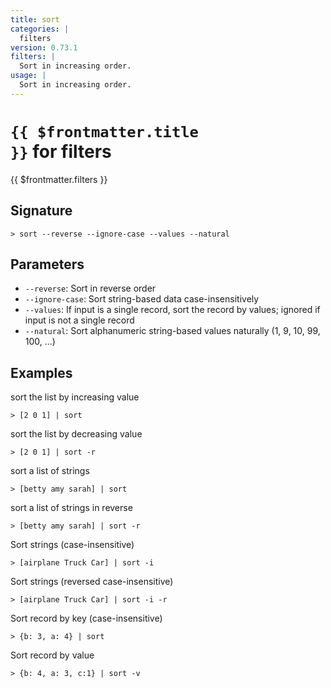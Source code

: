 ```yaml
---
title: sort
categories: |
  filters
version: 0.73.1
filters: |
  Sort in increasing order.
usage: |
  Sort in increasing order.
---
```


# <code>{{ $frontmatter.title }}</code> for filters

<div class='command-title'>{{ $frontmatter.filters }}</div>

## Signature

```> sort --reverse --ignore-case --values --natural```

## Parameters

 -  `--reverse`: Sort in reverse order
 -  `--ignore-case`: Sort string-based data case-insensitively
 -  `--values`: If input is a single record, sort the record by values; ignored if input is not a single record
 -  `--natural`: Sort alphanumeric string-based values naturally (1, 9, 10, 99, 100, ...)

## Examples

sort the list by increasing value
```shell
> [2 0 1] | sort
```

sort the list by decreasing value
```shell
> [2 0 1] | sort -r
```

sort a list of strings
```shell
> [betty amy sarah] | sort
```

sort a list of strings in reverse
```shell
> [betty amy sarah] | sort -r
```

Sort strings (case-insensitive)
```shell
> [airplane Truck Car] | sort -i
```

Sort strings (reversed case-insensitive)
```shell
> [airplane Truck Car] | sort -i -r
```

Sort record by key (case-insensitive)
```shell
> {b: 3, a: 4} | sort
```

Sort record by value
```shell
> {b: 4, a: 3, c:1} | sort -v
```
